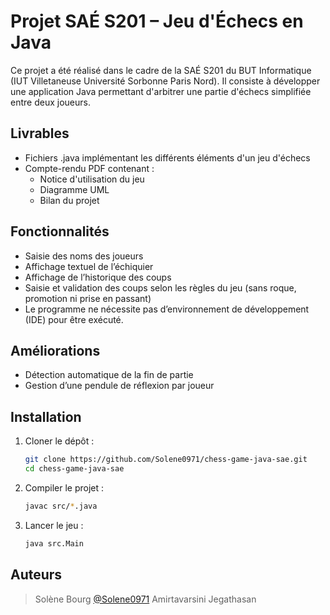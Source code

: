 # Projet SAÉ S201 – Jeu d'Échecs en Java

Ce projet a été réalisé dans le cadre de la SAÉ S201 du BUT Informatique (IUT Villetaneuse Université Sorbonne Paris Nord). Il consiste à développer une application Java permettant d'arbitrer une partie d'échecs simplifiée entre deux joueurs.


## Livrables

- Fichiers .java implémentant les différents éléments d'un jeu d'échecs
- Compte-rendu PDF contenant :
     - Notice d'utilisation du jeu
     - Diagramme UML
     - Bilan du projet


## Fonctionnalités

- Saisie des noms des joueurs
- Affichage textuel de l’échiquier
- Affichage de l’historique des coups
- Saisie et validation des coups selon les règles du jeu (sans roque, promotion ni prise en passant)
- Le programme ne nécessite pas d’environnement de développement (IDE) pour être exécuté.


## Améliorations

- Détection automatique de la fin de partie
- Gestion d’une pendule de réflexion par joueur


## Installation

1. Cloner le dépôt :

   ```bash
   git clone https://github.com/Solene0971/chess-game-java-sae.git
   cd chess-game-java-sae

2. Compiler le projet :

   ```bash
   javac src/*.java

3. Lancer le jeu :

   ```bash
   java src.Main


## Auteurs
>Solène Bourg [@Solene0971](https://github.com/Solene0971/)
>Amirtavarsini Jegathasan
